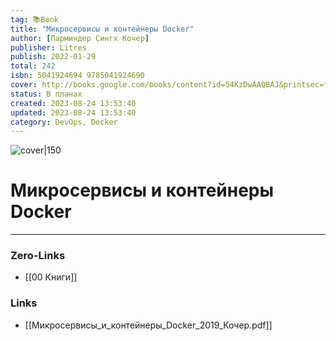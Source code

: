 ```yaml
---
tag: 📚Book
title: "Микросервисы и контейнеры Docker"
author: [Парминдер Сингх Кочер]
publisher: Litres
publish: 2022-01-29
total: 242
isbn: 5041924694 9785041924690
cover: http://books.google.com/books/content?id=54KzDwAAQBAJ&printsec=frontcover&img=1&zoom=1&edge=curl&source=gbs_api
status: В планах
created: 2023-08-24 13:53:40
updated: 2023-08-24 13:53:40
category: DevOps, Docker
---
```


![cover|150](http://books.google.com/books/content?id=54KzDwAAQBAJ&printsec=frontcover&img=1&zoom=1&edge=curl&source=gbs_api)

# Микросервисы и контейнеры Docker

___
### Zero-Links
- [[00 Книги]]

### Links
- [[Микросервисы_и_контейнеры_Docker_2019_Кочер.pdf]]